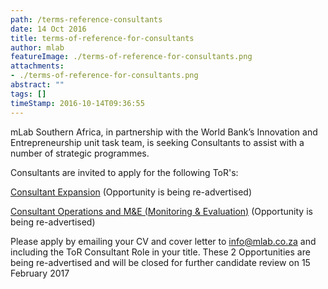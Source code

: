 ```yaml
---
path: /terms-reference-consultants
date: 14 Oct 2016
title: terms-of-reference-for-consultants
author: mlab
featureImage: ./terms-of-reference-for-consultants.png
attachments: 
- ./terms-of-reference-for-consultants.png
abstract: ""
tags: []
timeStamp: 2016-10-14T09:36:55
---
```


mLab Southern Africa, in partnership with the World Bank’s Innovation and Entrepreneurship unit task team, is seeking Consultants to assist with a number of strategic programmes.

Consultants are invited to apply for the following ToR's:

[Consultant Expansion](https:&#x2F;&#x2F;mlab.co.za&#x2F;wp-content&#x2F;uploads&#x2F;2016&#x2F;10&#x2F;mLab-STC-TOR-Consultant-Expansion-.pdf) (Opportunity is being re-advertised)

[Consultant Operations and M&amp;E (Monitoring &amp; Evaluation)](https:&#x2F;&#x2F;mlab.co.za&#x2F;wp-content&#x2F;uploads&#x2F;2016&#x2F;10&#x2F;mLab-STC-TORConsultant-Operations-ME.pdf) (Opportunity is being re-advertised)

Please apply by emailing your CV and cover letter to info@mlab.co.za and including the ToR Consultant Role in your title. These 2 Opportunities are being re-advertised and will be closed for further candidate review on 15 February 2017


